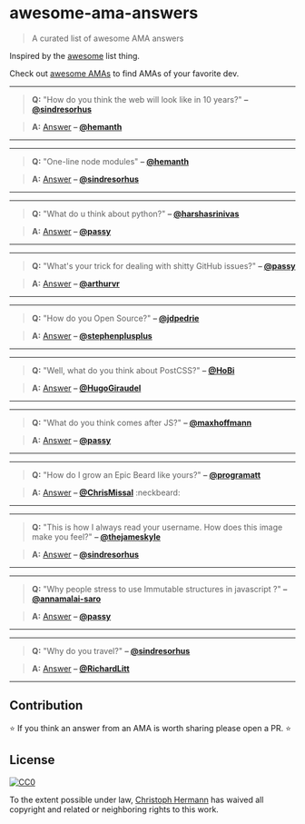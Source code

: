 # awesome-ama-answers

> A curated list of awesome AMA answers

Inspired by the [awesome](https://github.com/sindresorhus/awesome) list thing.

Check out [awesome AMAs](https://github.com/sindresorhus/amas) to find AMAs of your favorite dev.

***

> **Q:** "How do you think the web will look like in 10 years?" **– [@sindresorhus](https://github.com/sindresorhus)**

> **A:** 
[Answer](https://github.com/hemanth/ama/issues/13#issuecomment-124816126)
 **– [@hemanth](https://github.com/hemanth)**
  
***

***

> **Q:** "One-line node modules" **– [@hemanth](https://github.com/hemanth)**

> **A:** 
[Answer](https://github.com/sindresorhus/ama/issues/10#issuecomment-117766328) 
**–  [@sindresorhus](https://github.com/sindresorhus)**
  
***

***

> **Q:** "What do u think about python?" **– [@harshasrinivas](https://github.com/harshasrinivas)**

> **A:** [Answer](https://github.com/passy/ama/issues/10#issuecomment-118288433)
**– [@passy](https://github.com/passy)**

***

***

> **Q:** "What's your trick for dealing with shitty GitHub issues?" **– [@passy](https://github.com/passy)**

> **A:** [Answer](https://github.com/arthurvr/ama/issues/14#issuecomment-118503700)
**– [@arthurvr](https://github.com/arthurvr)**

***

***

> **Q:** "How do you Open Source?" **– [@jdpedrie](https://github.com/jdpedrie)**

> **A:** [Answer](https://github.com/stephenplusplus/ama/issues/17#issuecomment-118088744)
**– [@stephenplusplus](https://github.com/stephenplusplus)**

***

***

> **Q:** "Well, what do you think about PostCSS?" **– [@HoBi](https://github.com/HoBi)**

> **A:** [Answer](https://github.com/HugoGiraudel/ama/issues/26#issuecomment-125250695)
**– [@HugoGiraudel](https://github.com/HugoGiraudel)**

***

***

> **Q:** "What do you think comes after JS?" **– [@maxhoffmann](https://github.com/maxhoffmann)**

> **A:** [Answer](https://github.com/passy/ama/issues/21#issuecomment-118410847)
**– [@passy](https://github.com/passy)**

***

***

> **Q:** "How do I grow an Epic Beard like yours?" **– [@programatt](https://github.com/programatt)**

> **A:** [Answer](https://github.com/ChrisMissal/ama/issues/9#issuecomment-126080220)
**– [@ChrisMissal](https://github.com/ChrisMissal)** :neckbeard: 

***

***

> **Q:** "This is how I always read your username. How does this image make you feel?" **– [@thejameskyle](https://github.com/thejameskyle)**

> **A:** [Answer](https://github.com/sindresorhus/ama/issues/205#issuecomment-128644145)
**– [@sindresorhus](https://github.com/sindresorhus)**

***

***

> **Q:** "Why people stress to use Immutable structures in javascript ?" **– [@annamalai-saro](https://github.com/annamalai-saro)**

> **A:** [Answer](https://github.com/passy/ama/issues/46#issuecomment-123693652)
**– [@passy](https://github.com/passy)**

***

***

> **Q:** "Why do you travel?" **– [@sindresorhus](https://github.com/sindresorhus)**

> **A:** [Answer](https://github.com/RichardLitt/ama/issues/2#issuecomment-129288735)
**– [@RichardLitt](https://github.com/RichardLitt)**

***


## Contribution

:star: If you think an answer from an AMA is worth sharing please open a PR. :star:

## License

[![CC0](http://i.creativecommons.org/p/zero/1.0/88x31.png)](http://creativecommons.org/publicdomain/zero/1.0/)

To the extent possible under law, [Christoph Hermann](https://stoeffel.github.io) has waived all copyright and related or neighboring rights to this work.
